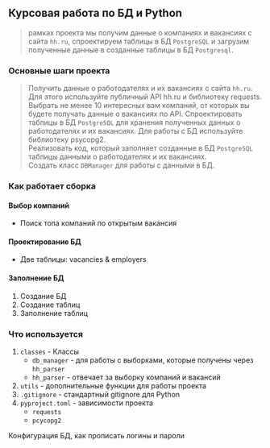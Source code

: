 ## Курсовая работа по БД и Python

>  рамках проекта мы получим данные о компаниях и вакансиях с сайта `hh.ru`, спроектируем таблицы в БД `PostgreSQL` и загрузим полученные данные в созданные таблицы в БД `Postgresql`.

### Основные шаги проекта    
> Получить данные о работодателях и их вакансиях с сайта `hh.ru`. Для этого используйте публичный API hh.ru и библиотеку 
requests.  
Выбрать не менее 10 интересных вам компаний, от которых вы будете получать данные о вакансиях по API.
Спроектировать таблицы в БД `PostgreSQL` для хранения полученных данных о работодателях и их вакансиях. Для работы с БД используйте библиотеку 
psycopg2.  
Реализовать код, который заполняет созданные в БД `PostgreSQL` таблицы данными о работодателях и их вакансиях.  
Создать класс `DBManager` для работы с данными в БД.


### Как работает сборка

#### Выбор компаний
- Поиск топа компаний по открытым вакансия  

#### Проектирование БД
- Две таблицы: vacancies & employers

#### Заполнение БД 
1. Создание БД
2. Создание таблиц
3. Заполнение таблиц


### Что используется
1. `classes` - Классы 
   - `db_manager` - для работы с выборками, которые получены через `hh_parser`
   - `hh_parser` - отвечает за выборку компаний и вакансий
2. `utils` - дополнительные функции для работы проекта
3. `.gitignore` - стандартный gitignore для Python
4. `pyproject.toml` - зависимости проекта
    - `requests` 
    - `pcycopg2` 

Конфигурация БД, как прописать логины и пароли
